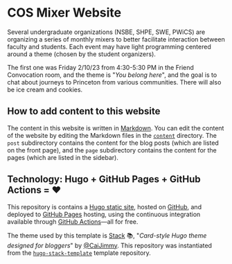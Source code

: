 # COS Mixer Website

Several undergraduate organizations (NSBE, SHPE, SWE, PWiCS) are organizing a series of monthly mixers to better facilitate interaction between faculty and students. Each event may have light programming centered around a theme (chosen by the student organizers).

The first one was Friday 2/10/23 from 4:30-5:30 PM in the Friend Convocation room, and the theme is "_You belong here_", and the goal is to chat about journeys to Princeton from various communities. There will also be ice cream and cookies.

## How to add content to this website

The content in this website is written in [Markdown](https://www.markdownguide.org/cheat-sheet/). You can edit the content of the website by editing the Markdown files in the [`content`](content) directory. The `post` subdirectory contains the content for the blog posts (which are listed on the front page), and the `page` subdirectory contains the content for the pages (which are listed in the sidebar).

## Technology: Hugo + GitHub Pages + GitHub Actions = ❤️

This repository is contains a
[Hugo static site](https://gohugo.io/), hosted on [GitHub](https://github.com), and deployed to [GitHub Pages](https://pages.github.com)
hosting, using the continuous integration available through
[GitHub Actions](https://actions.github.com)—all for free.

The theme used by this template is [Stack](https://github.com/CaiJimmy/hugo-theme-stack) 📚, "_Card-style Hugo theme designed for bloggers_" by [@CaiJimmy](https://github.com/CaiJimmy). This repository was instantiated from the [`hugo-stack-template`](https://github.com/jlumbroso/hugo-stack-template) template repository.
